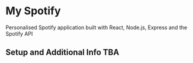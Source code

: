 # My Spotify
Personalised Spotify application built with React, Node.js, Express and the Spotify API

## Setup and Additional Info TBA
